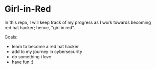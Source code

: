 # Girl-in-Red
In this repo, I will keep track of my progress as I work towards becoming red hat hacker; hence, "girl in red". 

Goals:
- learn to become a red hat hacker
- add to my journey in cybersecurity
- do something i love
- have fun :) 
